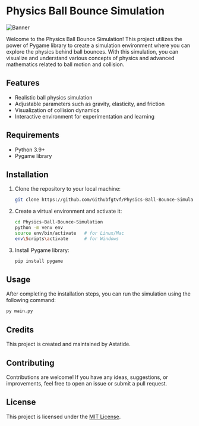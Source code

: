 # Physics Ball Bounce Simulation

![Banner](https://github.com/Githubfgtvf/Physics-Ball-Bounce-Simulation/blob/main/Image.png?raw=true)

Welcome to the Physics Ball Bounce Simulation! This project utilizes the power of Pygame library to create a simulation environment where you can explore the physics behind ball bounces. With this simulation, you can visualize and understand various concepts of physics and advanced mathematics related to ball motion and collision.

## Features
- Realistic ball physics simulation
- Adjustable parameters such as gravity, elasticity, and friction
- Visualization of collision dynamics
- Interactive environment for experimentation and learning

## Requirements
- Python 3.9+
- Pygame library

## Installation
1. Clone the repository to your local machine:
   ```bash
   git clone https://github.com/Githubfgtvf/Physics-Ball-Bounce-Simulation.git
   ```
2. Create a virtual environment and activate it:
   ```bash
   cd Physics-Ball-Bounce-Simulation
   python -m venv env
   source env/bin/activate   # for Linux/Mac
   env\Scripts\activate      # for Windows
   ```
3. Install Pygame library:
   ```bash
   pip install pygame
   ```

## Usage
After completing the installation steps, you can run the simulation using the following command:
```bash
py main.py
```

## Credits
This project is created and maintained by Astatide.

## Contributing
Contributions are welcome! If you have any ideas, suggestions, or improvements, feel free to open an issue or submit a pull request.

## License
This project is licensed under the [MIT License](LICENSE).